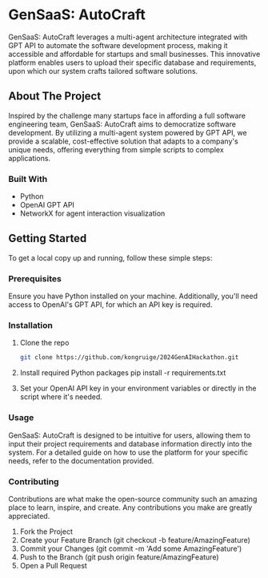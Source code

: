 # GenSaaS: AutoCraft

GenSaaS: AutoCraft leverages a multi-agent architecture integrated with GPT API to automate the software development process, making it accessible and affordable for startups and small businesses. This innovative platform enables users to upload their specific database and requirements, upon which our system crafts tailored software solutions.

## About The Project

Inspired by the challenge many startups face in affording a full software engineering team, GenSaaS: AutoCraft aims to democratize software development. By utilizing a multi-agent system powered by GPT API, we provide a scalable, cost-effective solution that adapts to a company's unique needs, offering everything from simple scripts to complex applications.

### Built With

- Python
- OpenAI GPT API
- NetworkX for agent interaction visualization

## Getting Started

To get a local copy up and running, follow these simple steps:

### Prerequisites

Ensure you have Python installed on your machine. Additionally, you'll need access to OpenAI's GPT API, for which an API key is required.

### Installation

1. Clone the repo
   ```sh
   git clone https://github.com/kongruige/2024GenAIHackathon.git

2. Install required Python packages
pip install -r requirements.txt

3. Set your OpenAI API key in your environment variables or directly in the script where it's needed.

### Usage
GenSaaS: AutoCraft is designed to be intuitive for users, allowing them to input their project requirements and database information directly into the system. For a detailed guide on how to use the platform for your specific needs, refer to the documentation provided.

### Contributing
Contributions are what make the open-source community such an amazing place to learn, inspire, and create. Any contributions you make are greatly appreciated.

1. Fork the Project
2. Create your Feature Branch (git checkout -b feature/AmazingFeature)
3. Commit your Changes (git commit -m 'Add some AmazingFeature')
4. Push to the Branch (git push origin feature/AmazingFeature)
5. Open a Pull Request
